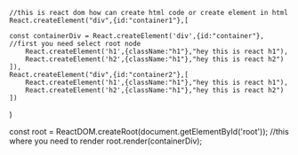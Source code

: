 <!DOCTYPE html>
<html lang="en">
<head>
  <meta charset="UTF-8">
  <meta name="viewport" content="width=device-width, initial-scale=1.0">
  <title>Document</title>
</head>
<body>

  <!-- how you cane make this uisng react   -->
  <div id="root">
   
  </div>
    

   
  <!-- //these are the cdn link to add react in html 
   this rect is made by facebook developers\
   its just kind of java script code-->

   <!-- this first link is core react link -->
  <script src="https://unpkg.com/react@18/umd/react.development.js" crossorigin></script>

  <!-- this is for desctop application like react document object model  -->
   <script src="https://unpkg.com/react-dom@18/umd/react-dom.development.js" crossorigin></script>
  <script src="https://unpkg.com/babel-standalone@6/babel.min.js"></script> 

  <script src="03_jsxjs.js"></script>
</body>
</html>


<!-- Why Use a CDN in HTML?
A Content Delivery Network (CDN) is used in HTML to load external libraries, scripts, stylesheets, and assets efficiently. Instead of hosting these files on your server, you use a CDN URL to fetch them from globally distributed servers.

Benefits of Using a CDN
✅ 1. Faster Load Times
CDNs have multiple servers worldwide, ensuring files are delivered from the nearest location, reducing latency.
✅ 2. Reduced Server Load
Since the assets are served from a CDN, your web server handles fewer requests, improving performance.
✅ 3. Caching and Improved Performance
Browsers cache CDN files, meaning users don’t have to download the same file multiple times if they visit different sites using the same CDN.
✅ 4. Automatic Updates
You always get the latest stable version of the library (if using versioned URLs like latest).
✅ 5. Improved Reliability
If your server goes down, CDN-hosted files remain accessible.
✅ 6. Security Enhancements
Reputable CDNs provide security features like DDoS protection and SSL/TLS encryption. -->



<!-- In React (or any web application), Cross-Origin refers to situations where a web application running on one domain
  (origin) tries to request resources (like APIs, images, or fonts) from a different domain. This is controlled by the 
  Same-Origin Policy (SOP) and Cross-Origin Resource Sharing (CORS). -->


    //this is react dom how can create html code or create element in html
    React.createElement("div",{id:"container1"},[

    const containerDiv = React.createElement('div',{id:"container"},  //first you need select root node
        React.createElement('h1',{className:"h1"},"hey this is react h1"),
        React.createElement('h2',{className:"h1"},"hey this is react h2")
    ]),
    React.createElement("div",{id:"container2"},[
        React.createElement('h1',{className:"h1"},"hey this is react h1"),
        React.createElement('h2',{className:"h1"},"hey this is react h2")
    ])
)

const root = ReactDOM.createRoot(document.getElementById('root')); //this where you need to render
root.render(containerDiv);

<!-- 
this is long process or complex process to follow this . ita not optimized -->
</body>
</html>